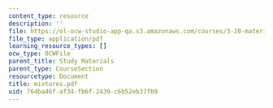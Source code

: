 ```yaml
---
content_type: resource
description: ''
file: https://ol-ocw-studio-app-qa.s3.amazonaws.com/courses/3-20-materials-at-equilibrium-sma-5111-fall-2003/764ba46faf34fb6f2439c6b52eb37fb9_mixtures.pdf
file_type: application/pdf
learning_resource_types: []
ocw_type: OCWFile
parent_title: Study Materials
parent_type: CourseSection
resourcetype: Document
title: mixtures.pdf
uid: 764ba46f-af34-fb6f-2439-c6b52eb37fb9
---
```

